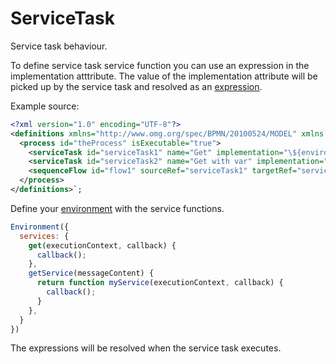 ServiceTask
===========

Service task behaviour.

To define service task service function you can use an expression in the implementation atttribute. The value of the implementation attribute will be picked up by the service task and resolved as an [expression](/docs/Expression.md).

Example source:
```xml
<?xml version="1.0" encoding="UTF-8"?>
<definitions xmlns="http://www.omg.org/spec/BPMN/20100524/MODEL" xmlns:xsi="http://www.w3.org/2001/XMLSchema-instance">
  <process id="theProcess" isExecutable="true">
    <serviceTask id="serviceTask1" name="Get" implementation="\${environment.services.get}" />
    <serviceTask id="serviceTask2" name="Get with var" implementation="\${environment.services.getService(content)}" />
    <sequenceFlow id="flow1" sourceRef="serviceTask1" targetRef="serviceTask2" />
  </process>
</definitions>`;
```

Define your [environment](/docs/Environment.md) with the service functions.

```js
Environment({
  services: {
    get(executionContext, callback) {
      callback();
    },
    getService(messageContent) {
      return function myService(executionContext, callback) {
        callback();
      }
    },
  }
})
```

The expressions will be resolved when the service task executes.
